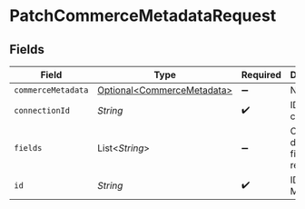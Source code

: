 # PatchCommerceMetadataRequest


## Fields

| Field                                                                  | Type                                                                   | Required                                                               | Description                                                            |
| ---------------------------------------------------------------------- | ---------------------------------------------------------------------- | ---------------------------------------------------------------------- | ---------------------------------------------------------------------- |
| `commerceMetadata`                                                     | [Optional\<CommerceMetadata>](../../models/shared/CommerceMetadata.md) | :heavy_minus_sign:                                                     | N/A                                                                    |
| `connectionId`                                                         | *String*                                                               | :heavy_check_mark:                                                     | ID of the connection                                                   |
| `fields`                                                               | List\<*String*>                                                        | :heavy_minus_sign:                                                     | Comma-delimited fields to return                                       |
| `id`                                                                   | *String*                                                               | :heavy_check_mark:                                                     | ID of the Metadata                                                     |